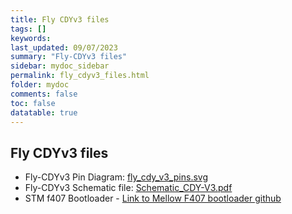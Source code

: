 ```yaml
---
title: Fly CDYv3 files
tags: []
keywords: 
last_updated: 09/07/2023
summary: "Fly-CDYv3 files"
sidebar: mydoc_sidebar
permalink: fly_cdyv3_files.html
folder: mydoc
comments: false
toc: false
datatable: true
---
```

## Fly CDYv3 files


- Fly-CDYv3 Pin Diagram: [fly_cdy_v3_pins.svg](https://github.com/Mellow-3D/Fly-CDYv3/blob/main/Hardware/pins.svg)
- Fly-CDYv3 Schematic file: [Schematic_CDY-V3.pdf](https://github.com/Mellow-3D/Fly-CDYv3/blob/main/Hardware/Schematic.pdf)
- STM f407 Bootloader - [Link to Mellow F407 bootloader github](hhttps://github.com/Mellow-3D/f407bootloader/releases)